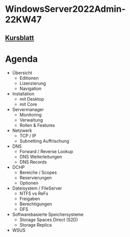 # WindowsServer2022Admin-22KW47

## [Kursblatt](https://ppedv.de/Schulung/Kurse/WindowsServer2019_Container_Administration_NanoServer_Seminar_Training.aspx)

# Agenda
- Übersicht
    - Editionen
    - Lizenzierung
    - Navigation
- Installation
    - mit Desktop
    - mit Core
- Servermanager
    - Monitoring
    - Verwaltung
    - Rollen & Features
- Netzwerk 
    - TCP / IP
    - Subnetting Auffrischung
- DNS
    - Forward / Reverse Lookup
    - DNS Weiterleitungen
    - DNS Records
- DCHP
    - Bereiche / Scopes
    - Reservierungen
    - Optionen
- Dateisystem / FileServer
    - NTFS vs ReFs
    - Freigaben
    - Berechtigungen
    - DFS
- Softwarebasierte Speichersysteme
    - Storage Spaces Direct (S2D)
    - Storage Replica
- WSUS